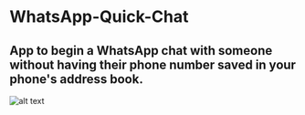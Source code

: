 # WhatsApp-Quick-Chat

## App to begin a WhatsApp chat with someone without having their phone number saved in your phone's address book.

![alt text](https://aykara4.com/augustine/images/projects/android/WhatsApp%20Quick%20Chat.png)
